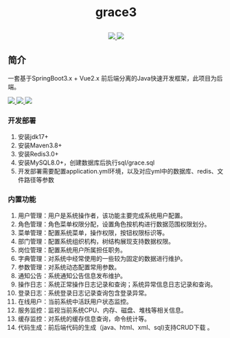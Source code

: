 ﻿<h1 style="text-align: center; margin: 30px 0 30px; font-weight: bold;">grace3</h1>
<div style="text-align: center;">
	<a target="_blank" href="https://gitee.com/zq930/grace3/blob/master/LICENSE">
		<img src="https://img.shields.io/:license-MIT-blueviolet.svg"/>
	</a>
	<a target="_blank" href="https://www.oracle.com/java/technologies/downloads/#java17">
		<img src="https://img.shields.io/badge/JDK-17-orange.svg"/>
	</a>
</div>

## 简介

<div>
一套基于SpringBoot3.x + Vue2.x 前后端分离的Java快速开发框架，此项目为后端。
<p>
    <a href="https://gitee.com/zq930/grace">
        <img src="https://img.shields.io/badge/后端-grace-yellow.svg">
    </a>
    <a href="https://gitee.com/zq930/grace3">
        <img src="https://img.shields.io/badge/后端(sb3)-grace3-yellow.svg">
    </a>
    <a href="https://gitee.com/zq930/graceUI">
        <img src="https://img.shields.io/badge/前端-graceUI-blue.svg">
    </a>
</p>
</div>

### 开发部署

1. 安装jdk17+
2. 安装Maven3.8+
3. 安装Redis3.0+
4. 安装MySQL8.0+，创建数据库后执行sql/grace.sql
5. 开发部署需要配置application.yml环境，以及对应yml中的数据库、redis、文件路径等参数

### 内置功能

1. 用户管理：用户是系统操作者，该功能主要完成系统用户配置。
2. 角色管理：角色菜单权限分配，设置角色按机构进行数据范围权限划分。
3. 菜单管理：配置系统菜单，操作权限，按钮权限标识等。
4. 部门管理：配置系统组织机构，树结构展现支持数据权限。
5. 岗位管理：配置系统用户所属担任职务。
6. 字典管理：对系统中经常使用的一些较为固定的数据进行维护。
7. 参数管理：对系统动态配置常用参数。
8. 通知公告：系统通知公告信息发布维护。
9. 操作日志：系统正常操作日志记录和查询；系统异常信息日志记录和查询。
10. 登录日志：系统登录日志记录查询包含登录异常。
11. 在线用户：当前系统中活跃用户状态监控。
12. 服务监控：监视当前系统CPU、内存、磁盘、堆栈等相关信息。
13. 缓存监控：对系统的缓存信息查询，命令统计等。
14. 代码生成：前后端代码的生成（java、html、xml、sql)支持CRUD下载 。
